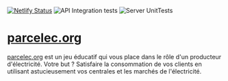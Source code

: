 [![Netlify Status](https://api.netlify.com/api/v1/badges/980a6a97-505c-421d-80e2-2a224513b1c1/deploy-status)](https://app.netlify.com/sites/elated-lewin-05215d/deploys) 
![API Integration tests](https://github.com/thomas-god/parcelec/workflows/API%20Integration%20tests/badge.svg)
![Server UnitTests](https://github.com/thomas-god/parcelec/workflows/Server%20UnitTests/badge.svg)

# [parcelec.org](https://parcelec.org)

[parcelec.org](https://parcelec.org) est un jeu éducatif qui vous place dans le rôle d'un producteur d'électricité. Votre but ? Satisfaire la consommation de vos clients en utilisant astucieusement vos centrales et les marchés de l'électricité.

